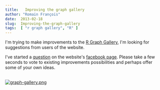 ```yaml
---
title:   Improving the graph gallery
author: "Romain François"
date:  2013-02-18
slug:  Improving-the-graph-gallery
tags:  [ "r graph gallery", "R" ]
---
```

<div class="post-content">

<p>I'm trying to make improvements to the <a href="http://gallery.r-enthusiasts.com">R Graph Gallery</a>, I'm looking for suggestions from users of the website.</p>

<p>I've started a <a href="http://www.facebook.com/questions/425893104160507/">question</a> on the website's <a href="http://www.facebook.com/pages/R-Graph-Gallery/169231589826661">facebook page</a>. Please take a few seconds to vote to existing improvements possibilities and perhaps offer some of your own ideas. </p>

<br><a href="http://gallery.r-enthusiasts.com/"><img src="/public/graphgallery/graph-gallery_m.jpg" alt="graph-gallery.png" style="margin: 0 auto; display: block;" title="graph-gallery.png, fév. 2013"></a>
</div>
